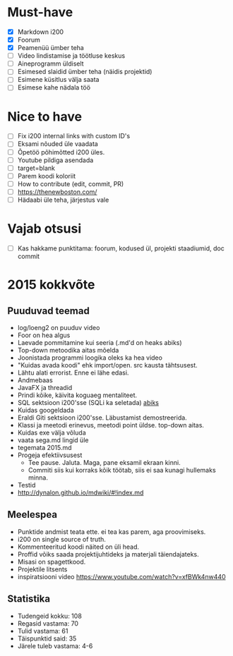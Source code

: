 # Must-have

- [x] Markdown i200
- [x] Foorum
- [x] Peamenüü ümber teha
- [ ] Video lindistamise ja töötluse keskus
- [ ] Aineprogramm üldiselt
- [ ] Esimesed slaidid ümber teha (näidis projektid)
- [ ] Esimene küsitlus välja saata
- [ ] Esimese kahe nädala töö

# Nice to have

- [ ] Fix i200 internal links with custom ID's
- [ ] Eksami nõuded üle vaadata
- [ ] Õpetöö põhimõtted i200 üles.
- [ ] Youtube pildiga asendada
- [ ] target=blank
- [ ] Parem koodi koloriit
- [ ] How to contribute (edit, commit, PR)
- [ ] https://thenewboston.com/
- [ ] Hädaabi üle teha, järjestus vale

# Vajab otsusi

- [ ] Kas hakkame punktitama: foorum, kodused ül, projekti staadiumid, doc commit

# 2015 kokkvõte

## Puuduvad teemad

- log/loeng2 on puuduv video
- Foor on hea algus
- Laevade pommitamine kui seeria (.md'd on heaks abiks)
- Top-down metoodika aitas mõelda
- Joonistada programmi loogika oleks ka hea video
- "Kuidas avada koodi" ehk import/open. src kausta tähtsusest.
- Lähtu alati errorist. Enne ei lähe edasi.
- Andmebaas
- JavaFX ja threadid
- Prindi kõike, käivita koguaeg mentaliteet.
- SQL sektsioon i200'sse (SQLi ka seletada) [abiks](http://www.w3schools.com/sql/sql_injection.asp)
- Kuidas googeldada
- Eraldi Giti sektsioon i200'sse. Läbustamist demostreerida.
- Klassi ja meetodi erinevus, meetodi point üldse. top-down aitas.
- Kuidas exe välja võluda
- vaata sega.md lingid üle
- tegemata 2015.md
- Progeja efektiivsusest
    * Tee pause. Jaluta. Maga, pane eksamil ekraan kinni.
    * Commiti siis kui korraks kõik töötab, siis ei saa kunagi hullemaks minna.
- Testid
- http://dynalon.github.io/mdwiki/#!index.md

## Meelespea

- Punktide andmist teata ette. ei tea kas parem, aga proovimiseks.
- i200 on single source of truth.
- Kommenteeritud koodi näited on üli head.
- Proffid võiks saada projektijuhtideks ja materjali täiendajateks.
- Misasi on spagettkood.
- Projektile litsents
- inspiratsiooni video https://www.youtube.com/watch?v=xfBWk4nw440

## Statistika

- Tudengeid kokku: 108
- Regasid vastama: 70
- Tulid vastama: 61
- Täispunktid said: 35
- Järele tuleb vastama: 4-6
